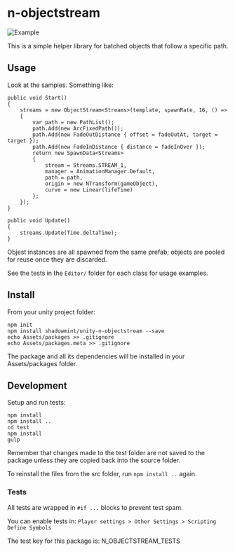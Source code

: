 # n-objectstream

![Example](https://raw.github.com/shadowmint/unity-n-objectstream/master/media/sample.gif)

This is a simple helper library for batched objects that follow a specific path.

## Usage

Look at the samples. Something like:

    public void Start()
    {
        streams = new ObjectStream<Streams>(template, spawnRate, 16, () =>
        {
            var path = new PathList();
            path.Add(new ArcFixedPath());
            path.Add(new FadeOutDistance { offset = fadeOutAt, target = target });
            path.Add(new FadeInDistance { distance = fadeInOver });
            return new SpawnData<Streams>
            {
                stream = Streams.STREAM_1,
                manager = AnimationManager.Default,
                path = path,
                origin = new NTransform(gameObject),
                curve = new Linear(lifeTime)
            };
        });
    }

    public void Update()
    {
        streams.Update(Time.deltaTime);
    }

Objest instances are all spawned from the same prefab; objects are pooled for
reuse once they are discarded.

See the tests in the `Editor/` folder for each class for usage examples.

## Install

From your unity project folder:

    npm init
    npm install shadowmint/unity-n-objectstream --save
    echo Assets/packages >> .gitignore
    echo Assets/packages.meta >> .gitignore

The package and all its dependencies will be installed in
your Assets/packages folder.

## Development

Setup and run tests:

    npm install
    npm install ..
    cd test
    npm install
    gulp

Remember that changes made to the test folder are not saved to the package
unless they are copied back into the source folder.

To reinstall the files from the src folder, run `npm install ..` again.

### Tests

All tests are wrapped in `#if ...` blocks to prevent test spam.

You can enable tests in: `Player settings > Other Settings > Scripting Define Symbols`

The test key for this package is: N_OBJECTSTREAM_TESTS
